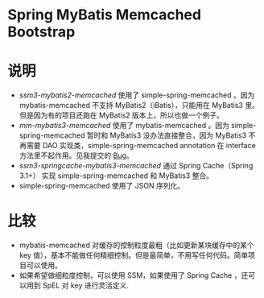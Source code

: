 Spring MyBatis Memcached Bootstrap
===========================

# 说明
* *ssm3-mybatis2-memcached* 使用了 simple-spring-memcached 。因为 mybatis-memcached 不支持 MyBatis2（iBatis），只能用在 MyBatis3 里。但是因为有的项目还跑在 MyBatis2 版本上，所以也做一个例子。
* *mm-mybatis3-memcached* 使用了 mybatis-memcached 。因为 simple-spring-memcached 暂时和 MyBatis3 没办法直接整合，因为 MyBatis3 不再需要 DAO 实现类，simple-spring-memcached
annotation 在 interface 方法里不起作用。见我提交的 [Bug](http://code.google.com/p/simple-spring-memcached/issues/detail?id=7)。
* *ssm3-springcache-mybatis3-memcached* 通过 Spring Cache（Spring 3.1+） 实现 simple-spring-memcached 和 MyBatis3 整合。
* simple-spring-memcached 使用了 JSON 序列化。

# 比较

* mybatis-memcached 对缓存的控制粒度最粗（比如更新某块缓存中的某个 key 值），基本不能做任何精细控制。但是最简单，不用写任何代码。简单项目可以使用。
* 如果希望做细粒度控制，可以使用 SSM，如果使用了 Spring Cache ，还可以用到 SpEL 对 key 进行灵活定义.
